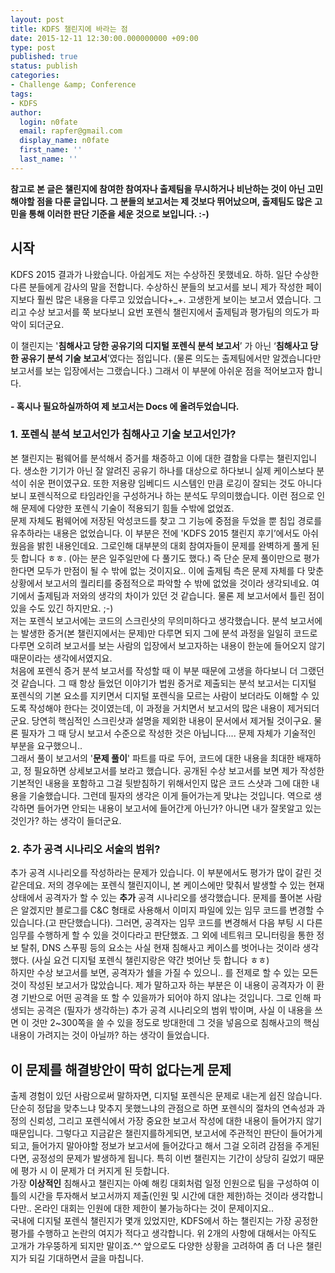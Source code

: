 ```yaml
---
layout: post
title: KDFS 챌린지에 바라는 점
date: 2015-12-11 12:30:00.000000000 +09:00
type: post
published: true
status: publish
categories:
- Challenge &amp; Conference
tags:
- KDFS
author:
  login: n0fate
  email: rapfer@gmail.com
  display_name: n0fate
  first_name: ''
  last_name: ''
---
```

<p><strong>참고로 본 글은 챌린지에 참여한 참여자나 출제팀을 무시하거나 비난하는 것이 아닌 고민해야할 점을 다룬 글입니다. 그 분들의 보고서는 제 것보다 뛰어났으며, 출제팀도 많은 고민을 통해 이러한 판단 기준을 세운 것으로 보입니다. :-)</strong></p>
<h2>시작</h2>
<p>KDFS 2015 결과가 나왔습니다. 아쉽게도 저는 수상하진 못했네요. 하하. 일단 수상한 다른 분들에게 감사의 말을 전합니다. 수상하신 분들의 보고서를 보니 제가 작성한 페이지보다 훨씬 많은 내용을 다루고 있었습니다+_+. 고생한게 보이는 보고서 였습니다. 그리고 수상 보고서를 쭉 보다보니 요번 포렌식 챌린지에서 출제팀과 평가팀의 의도가 파악이 되더군요.</p>
<p>이 챌린지는 '<strong>침해사고 당한 공유기의 디지털 포렌식 분석 보고서</strong>’ 가 아닌 ‘<strong>침해사고 당한 공유기 분석 기술 보고서</strong>’였다는 점입니다. (물론 의도는 출제팀에서만 알겠습니다만 보고서를 보는 입장에서는 그랬습니다.) 그래서 이 부분에 아쉬운 점을 적어보고자 합니다.<br />
<strong><br />
- 혹시나 필요하실까하여 </strong><strong>제 보고서는 Docs 에 올려두었습니다.</strong></p>
<h3>1. 포렌식 분석 보고서인가 침해사고 기술 보고서인가?</h3>
<p>본 챌린지는 펌웨어를 분석해서 증거를 채증하고 이에 대한 결함을 다루는 챌린지입니다. 생소한 기기가 아닌 잘 알려진 공유기 하나를 대상으로 하다보니 실제 케이스보다 분석이 쉬운 편이였구요. 또한 저용량 임베디드 시스템인 만큼 로깅이 잘되는 것도 아니다보니 포렌식적으로 타임라인을 구성하거나 하는 분석도 무의미했습니다. 이런 점으로 인해 문제에 다양한 포렌식 기술이 적용되기 힘들 수밖에 없었죠.<br />
문제 자체도 펌웨어에 저장된 악성코드를 찾고 그 기능에 중점을 두었을 뿐 침입 경로를 유추하라는 내용은 없었습니다. 이 부분은 전에 'KDFS 2015 챌린지 후기’에서도 아쉬웠음을 밝힌 내용인데요. 그로인해 대부분의 대회 참여자들이 문제를 완벽하게 풀게 된 듯 합니다 ㅎㅎ. (아는 분은 일주일만에 다 풀기도 했다.) 즉 단순 문제 풀이만으로 평가한다면 모두가 만점이 될 수 밖에 없는 것이지요.. 이에 출제팀 측은 문제 자체를 다 맞춘 상황에서 보고서의 퀄리티를 중점적으로 파악할 수 밖에 없었을 것이라 생각되네요. 여기에서 출제팀과 저와의 생각의 차이가 있던 것 같습니다. 물론 제 보고서에서 틀린 점이 있을 수도 있긴 하지만요. ;-)<br />
저는 포렌식 보고서에는 코드의 스크린샷의 무의미하다고 생각했습니다. 분석 보고서에는 발생한 증거(본 챌린지에서는 문제)만 다루면 되지 그에 분석 과정을 일일히 코드로 다루면 오히려 보고서를 보는 사람의 입장에서 보고자하는 내용이 한눈에 들어오지 않기 때문이라는 생각에서였지요.<br />
처음에 포렌식 증거 분석 보고서를 작성할 때 이 부분 때문에 고생을 하다보니 더 그랬던 것 같습니다. 그 때 항상 들었던 이야기가 법원 증거로 제출되는 분석 보고서는 디지털 포렌식의 기본 요소를 지키면서 디지털 포렌식을 모르는 사람이 보더라도 이해할 수 있도록 작성해야 한다는 것이였는데, 이 과정을 거치면서 보고서의 많은 내용이 제거되더군요. 당연히 핵심적인 스크린샷과 설명을 제외한 내용이 문서에서 제거될 것이구요. 물론 필자가 그 때 당시 보고서 수준으로 작성한 것은 아닙니다.... 문제 자체가 기술적인 부분을 요구했으니..<br />
그래서 풀이 보고서의 '<strong>문제 풀이</strong>' 파트를 따로 두어, 코드에 대한 내용을 최대한 배재하고, 정 필요하면 상세보고서를 보라고 했습니다. 공개된 수상 보고서를 보면 제가 작성한 기본적인 내용을 포함하고 그걸 뒷받침하기 위해서인지 많은 코드 스샷과 그에 대한 내용을 기술했습니다. 그런데 필자의 생각은 이게 들어가는게 맞냐는 것입니다. 역으로 생각하면 들어가면 안되는 내용이 보고서에 들어간게 아닌가? 아니면 내가 잘못알고 있는 것인가? 하는 생각이 들더군요.</p>
<h3>2. 추가 공격 시나리오 서술의 범위?</h3>
<p>추가 공격 시나리오를 작성하라는 문제가 있습니다. 이 부분에서도 평가가 많이 갈린 것 같은데요. 저의 경우에는 포렌식 챌린지이니, 본 케이스에만 맞춰서 발생할 수 있는 현재 상태에서 공격자가 할 수 있는 <strong>추가</strong> 공격 시나리오를 생각했습니다. 문제를 풀어본 사람은 알겠지만 블로그를 C&amp;C 형태로 사용해서 이미지 파일에 있는 임무 코드를 변경할 수 있습니다.(고 판단했습니다). 그러면, 공격자는 임무 코드를 변경해서 다음 부팅 시 다른 임무를 수행하게 할 수 있을 것이다라고 판단했죠. 그 외에 네트워크 모니터링을 통한 정보 탈취, DNS 스푸핑 등의 요소는 사실 현재 침해사고 케이스를 벗어나는 것이라 생각했다. (사실 요건 디지털 포렌식 챌린지랑은 약간 벗어난 듯 합니다 ㅎㅎ)<br />
하지만 수상 보고서를 보면, 공격자가 쉘을 가질 수 있으니.. 를 전제로 할 수 있는 모든 것이 작성된 보고서가 많았습니다. 제가 말하고자 하는 부분은 이 내용이 공격자가 이 환경 기반으로 어떤 공격을 또 할 수 있을까가 되어야 하지 않냐는 것입니다. 그로 인해 파생되는 공격은 (필자가 생각하는) 추가 공격 시나리오의 범위 밖이며, 사실 이 내용을 쓰면 이 것만 2~300쪽을 쓸 수 있을 정도로 방대한데 그 것을 넣음으로 침해사고의 핵심 내용이 가려지는 것이 아닐까? 하는 생각이 들었습니다.</p>
<h2>이 문제를 해결방안이 딱히 없다는게 문제</h2>
<p>출제 경험이 있던 사람으로써 말하자면, 디지털 포렌식은 문제로 내는게 쉽진 않습니다. 단순히 정답을 맞추느냐 맞추지 못했느냐의 관점으로 하면 포렌식의 절차의 연속성과 과정의 신뢰성, 그리고 포렌식에서 가장 중요한 보고서 작성에 대한 내용이 들어가지 않기 때문입니다. 그렇다고 지금같은 챌린지를하게되면, 보고서에 주관적인 판단이 들어가게 되고, 들어가지 말아야할 정보가 보고서에 들어갔다고 해서 그걸 오히려 감점을 주게된다면, 공정성의 문제가 발생하게 됩니다. 특히 이번 챌린지는 기간이 상당히 길었기 때문에 평가 시 이 문제가 더 커지게 된 듯합니다.<br />
가장 <strong>이상적인</strong> 침해사고 챌린지는 아예 해킹 대회처럼 일정 인원으로 팀을 구성하여 이틀의 시간을 투자해서 보고서까지 제출(인원 및 시간에 대한 제한)하는 것이라 생각합니다만.. 온라인 대회는 인원에 대한 제한이 불가능하다는 것이 문제이지요..<br />
국내에 디지털 포렌식 챌린지가 몇개 있었지만, KDFS에서 하는 챌린지는 가장 공정한 평가를 수행하고 논란의 여지가 적다고 생각합니다. 위 2개의 사항에 대해서는 아직도 고개가 갸우뚱하게 되지만 말이죠.^^ 앞으로도 다양한 상황을 고려하여 좀 더 나은 챌린지가 되길 기대하면서 글을 마칩니다.</p>
